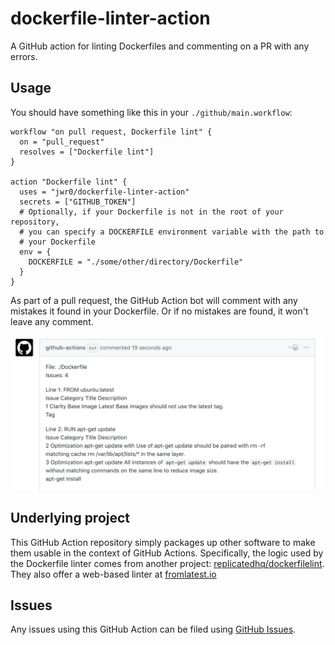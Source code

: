 # dockerfile-linter-action
A GitHub action for linting Dockerfiles and commenting on a PR with any errors.

## Usage

You should have something like this in your `./github/main.workflow`:
```
workflow "on pull request, Dockerfile lint" {
  on = "pull_request"
  resolves = ["Dockerfile lint"]
}

action "Dockerfile lint" {
  uses = "jwr0/dockerfile-linter-action"
  secrets = ["GITHUB_TOKEN"]
  # Optionally, if your Dockerfile is not in the root of your repository,
  # you can specify a DOCKERFILE environment variable with the path to
  # your Dockerfile
  env = {
    DOCKERFILE = "./some/other/directory/Dockerfile"
  }
}
```

As part of a pull request, the GitHub Action bot will comment with any
mistakes it found in your Dockerfile. Or if no mistakes are found, it won't
leave any comment.

![demo](demo.png)

## Underlying project

This GitHub Action repository simply packages up other software to make them usable in the context of GitHub Actions. Specifically, the logic used by the Dockerfile linter comes from another project: [replicatedhq/dockerfilelint](https://github.com/replicatedhq/dockerfilelint). They also offer a web-based linter at [fromlatest.io](https://www.fromlatest.io/)

## Issues

Any issues using this GitHub Action can be filed using [GitHub Issues](https://github.com/jwr0/dockerfile-linter-action/issues).
